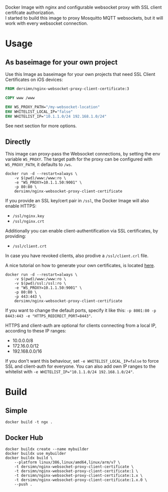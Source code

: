 Docker Image with nginx and configurable websocket proxy with SSL client certifcate authorization.  
I started to build this image to proxy Mosquitto MQTT websockets, but it will work with every websocket connection. 

# Usage

## As baseimage for your own project

Use this Image as baseimage for your own projects that need SSL Client Certificates on iOS devices:

```Dockerfile
FROM dersimn/nginx-websocket-proxy-client-certificate:3

COPY www /www

ENV WS_PROXY_PATH="/my-websocket-location"
ENV WHITELIST_LOCAL_IP="false"
ENV WHITELIST_IP="10.1.1.0/24 192.168.1.0/24"
```

See next section for more options.

## Directly

This image can proxy-pass the Websocket connections, by setting the env variable `WS_PROXY`. The target path for the proxy can be configured with `WS_PROXY_PATH`, it defaults to `/ws`.

    docker run -d --restart=always \
        -v $(pwd)/www:/www:ro \
        -e "WS_PROXY=10.1.1.50:9001" \
        -p 80:80 \
        dersimn/nginx-websocket-proxy-client-certificate

If you provide an SSL key/cert pair in `/ssl`, the Docker Image will also enable HTTPS:

* `/ssl/nginx.key`
* `/ssl/nginx.crt`

Additionally you can enable client-authentification via SSL certificates, by providing:

* `/ssl/client.crt`

In case you have revoked clients, also prodive a `/ssl/client.crl` file.

A nice tutorial on how to generate your own certificates, is located [here](https://jamielinux.com/docs/openssl-certificate-authority/introduction.html).

    docker run -d --restart=always \
        -v $(pwd)/www:/www:ro \
        -v $(pwd)/ssl:/ssl:ro \
        -e "WS_PROXY=10.1.1.50:9001" \
        -p 80:80 \
        -p 443:443 \
        dersimn/nginx-websocket-proxy-client-certificate

If you want to change the default ports, specify it like this: `-p 8001:80 -p 8443:443 -e "HTTPS_REDIRECT_PORT=8443"`.

HTTPS and client-auth are optional for clients connecting from a local IP, according to these IP ranges:

- 10.0.0.0/8
- 172.16.0.0/12
- 192.168.0.0/16

If you don't want this behaviour, set `-e WHITELIST_LOCAL_IP=false` to force SSL and client-auth for everyone. You can also add own IP ranges to the whitelist with `-e WHITELIST_IP="10.1.1.0/24 192.168.1.0/24"`.


# Build

## Simple

    docker build -t ngx .

## Docker Hub

    docker buildx create --name mybuilder
    docker buildx use mybuilder
    docker buildx build \
        --platform linux/386,linux/amd64,linux/arm/v7 \
        -t dersimn/nginx-websocket-proxy-client-certificate \
        -t dersimn/nginx-websocket-proxy-client-certificate:1 \
        -t dersimn/nginx-websocket-proxy-client-certificate:1.x \
        -t dersimn/nginx-websocket-proxy-client-certificate:1.x.0 \
        --push .
